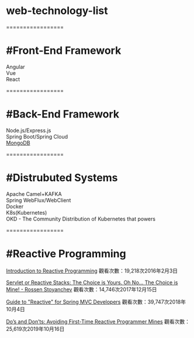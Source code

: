 # web-technology-list

=================

#Front-End Framework
===============================

Angular  
Vue  
React  

=================

#Back-End Framework
===============================

Node.js/Express.js  
Spring Boot/Spring Cloud  
[MongoDB](https://www.mongodb.com/try/download/community)  

=================

#Distrubuted Systems
===============================

Apache Camel+KAFKA  
Spring WebFlux/WebClient  
Docker  
K8s(Kubernetes)  
OKD - The Community Distribution of Kubernetes that powers

=================

#Reactive Programming
===============================

[Introduction to Reactive Programming](https://www.youtube.com/watch?v=fec9nEIybp0)
觀看次數：19,218次2016年2月3日

[Servlet or Reactive Stacks: The Choice is Yours. Oh No... The Choice is Mine! - Rossen Stoyanchev](https://www.youtube.com/watch?v=Dp_aJh-akkU)
觀看次數：14,746次2017年12月15日

[Guide to "Reactive" for Spring MVC Developers](https://www.youtube.com/watch?v=IZ2SoXUiS7M)
觀看次數：39,747次2018年10月4日

[Do’s and Don’ts: Avoiding First-Time Reactive Programmer Mines](https://www.youtube.com/watch?v=0rnMIueRKNU)
觀看次數：25,619次2019年10月16日

